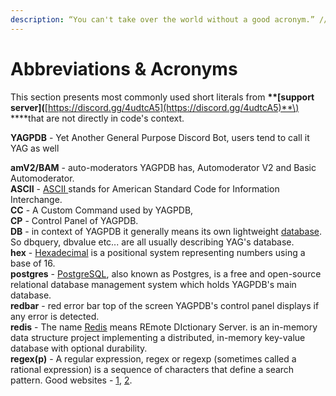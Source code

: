 ```yaml
---
description: “You can't take over the world without a good acronym.” // C.S. Woolley
---
```


# Abbreviations & Acronyms

This section presents most commonly used short literals from **\*\*\[**support server**\]\(**[https://discord.gg/4udtcA5](https://discord.gg/4udtcA5)**\) \*\***that are not directly in code's context.

**YAGPDB** - Yet Another General Purpose Discord Bot, users tend to call it YAG as well

**amV2/BAM** - auto-moderators YAGPDB has, Automoderator V2 and Basic Automoderator.  
**ASCII** - [ASCII ](https://ascii.cl/)stands for American Standard Code for Information Interchange.  
**CC** - A Custom Command used by YAGPDB,  
**CP** - Control Panel of YAGPDB.  
**DB** - in context of YAGPDB it generally means its own lightweight [database](https://docs.yagpdb.xyz/reference/templates#database). So dbquery, dbvalue etc... are all usually describing YAG's database.  
**hex** - [Hexadecimal](https://en.wikipedia.org/wiki/Hexadecimal) is a positional system representing numbers using a base of 16.  
**postgres** - [PostgreSQL](https://www.postgresql.org/), also known as Postgres, is a free and open-source relational database management system which holds YAGPDB's main database.  
**redbar** - red error bar top of the screen YAGPDB's control panel displays if any error is detected.  
**redis** - The name [Redis](https://github.com/antirez/redis) means REmote DIctionary Server. is an in-memory data structure project implementing a distributed, in-memory key-value database with optional durability.  
**regex\(p\)** - A regular expression, regex or regexp \(sometimes called a rational expression\) is a sequence of characters that define a search pattern. Good websites - [1](http://www.regular-expressions.info/), [2](https://regex101.com/?flavor=golang).


